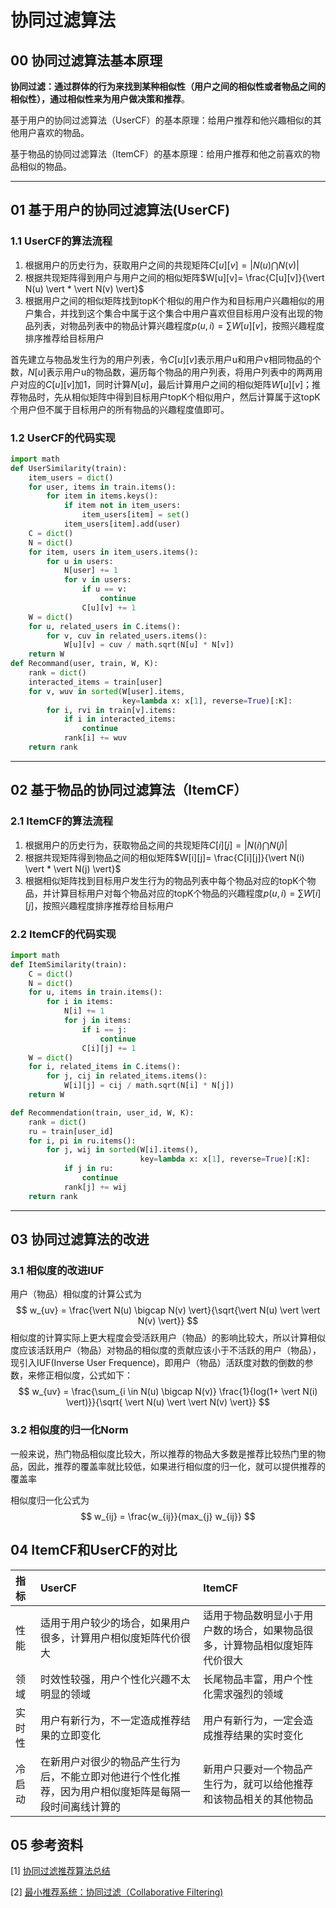 # 协同过滤算法

## 00 协同过滤算法基本原理

**协同过滤：通过群体的行为来找到某种相似性（用户之间的相似性或者物品之间的相似性），通过相似性来为用户做决策和推荐**。

基于用户的协同过滤算法（UserCF）的基本原理：给用户推荐和他兴趣相似的其他用户喜欢的物品。

基于物品的协同过滤算法（ItemCF）的基本原理：给用户推荐和他之前喜欢的物品相似的物品。

---

## 01 基于用户的协同过滤算法(UserCF)

### 1.1 UserCF的算法流程

1. 根据用户的历史行为，获取用户之间的共现矩阵$C[u][v]= \vert N(u) \bigcap N(v) \vert$
2. 根据共现矩阵得到用户与用户之间的相似矩阵$W[u][v]= \frac{C[u][v]}{\vert N(u) \vert * \vert N(v) \vert}$
3. 根据用户之间的相似矩阵找到topK个相似的用户作为和目标用户兴趣相似的用户集合，并找到这个集合中属于这个集合中用户喜欢但目标用户没有出现的物品列表，对物品列表中的物品计算兴趣程度$p(u, i) = \sum {W[u][v]}$，按照兴趣程度排序推荐给目标用户

首先建立与物品发生行为的用户列表，令$C[u][v]$表示用户u和用户v相同物品的个数，$N[u]$表示用户u的物品数，遍历每个物品的用户列表，将用户列表中的两两用户对应的$C[u][v]$加1，同时计算$N[u]$，最后计算用户之间的相似矩阵$W[u][v]$；推荐物品时，先从相似矩阵中得到目标用户topK个相似用户，然后计算属于这topK个用户但不属于目标用户的所有物品的兴趣程度值即可。

### 1.2 UserCF的代码实现

```python
import math
def UserSimilarity(train):
    item_users = dict()
    for user, items in train.items():
        for item in items.keys():
            if item not in item_users:
                item_users[item] = set()
            item_users[item].add(user)
    C = dict()
    N = dict()
    for item, users in item_users.items():
        for u in users:
            N[user] += 1
            for v in users:
                if u == v:
                    continue
                C[u][v] += 1
    W = dict()
    for u, related_users in C.items():
        for v, cuv in related_users.items():
            W[u][v] = cuv / math.sqrt(N[u] * N[v])
    return W
def Recommand(user, train, W, K):
    rank = dict()
    interacted_items = train[user]
    for v, wuv in sorted(W[user].items, 
                         key=lambda x: x[1], reverse=True)[:K]:
        for i, rvi in train[v].items:
            if i in interacted_items:
                continue
            rank[i] += wuv
    return rank
```

---

## 02 基于物品的协同过滤算法（ItemCF）

### 2.1 ItemCF的算法流程

1. 根据用户的历史行为，获取物品之间的共现矩阵$C[i][j]= \vert N(i) \bigcap N(j) \vert$
2. 根据共现矩阵得到物品之间的相似矩阵$W[i][j]= \frac{C[i][j]}{\vert N(i) \vert * \vert N(j) \vert}$
3. 根据相似矩阵找到目标用户发生行为的物品列表中每个物品对应的topK个物品，并计算目标用户对每个物品对应的topK个物品的兴趣程度$p(u, i)= \sum W[i][j]$，按照兴趣程度排序推荐给目标用户

### 2.2 ItemCF的代码实现

```python
import math
def ItemSimilarity(train):
    C = dict()
    N = dict()
    for u, items in train.items():
        for i in items:
            N[i] += 1
            for j in items:
                if i == j:
                    continue
                C[i][j] += 1
    W = dict()
    for i, related_items in C.items():
        for j, cij in related_items.items():
            W[i][j] = cij / math.sqrt(N[i] * N[j])
    return W

def Recommendation(train, user_id, W, K):
    rank = dict()
    ru = train[user_id]
    for i, pi in ru.items():
        for j, wij in sorted(W[i].items(), 
                             key=lambda x: x[1], reverse=True)[:K]:
            if j in ru:
                continue
            rank[j] += wij
    return rank
```

---

## 03 协同过滤算法的改进

### 3.1 相似度的改进IUF

用户（物品）相似度的计算公式为
$$
w_{uv} = \frac{\vert N(u) \bigcap N(v) \vert}{\sqrt{\vert N(u) \vert \vert N(v) \vert}}
$$
相似度的计算实际上更大程度会受活跃用户（物品）的影响比较大，所以计算相似度应该活跃用户（物品）对物品的相似度的贡献应该小于不活跃的用户（物品），现引入IUF(Inverse User Frequence)，即用户（物品）活跃度对数的倒数的参数，来修正相似度，公式如下：
$$
w_{uv} = \frac{\sum_{i \in N(u) \bigcap N(v)} \frac{1}{log(1+ \vert N(i) \vert)}}{\sqrt{ \vert N(u) \vert \vert N(v) \vert}}
$$

### 3.2 相似度的归一化Norm

一般来说，热门物品相似度比较大，所以推荐的物品大多数是推荐比较热门里的物品，因此，推荐的覆盖率就比较低，如果进行相似度的归一化，就可以提供推荐的覆盖率

相似度归一化公式为
$$
w_{ij} = \frac{w_{ij}}{max_{j} w_{ij}}
$$

## 04 ItemCF和UserCF的对比

| 指标 | UserCF | ItemCF |
| :-- | :-- | :-- |
| 性能 | 适用于用户较少的场合，如果用户很多，计算用户相似度矩阵代价很大 | 适用于物品数明显小于用户数的场合，如果物品很多，计算物品相似度矩阵代价很大 |
| 领域 | 时效性较强，用户个性化兴趣不太明显的领域 | 长尾物品丰富，用户个性化需求强烈的领域 |
| 实时性 | 用户有新行为，不一定造成推荐结果的立即变化 | 用户有新行为，一定会造成推荐结果的实时变化 |
| 冷启动 | 在新用户对很少的物品产生行为后，不能立即对他进行个性化推荐，因为用户相似度矩阵是每隔一段时间离线计算的 | 新用户只要对一个物品产生行为，就可以给他推荐和该物品相关的其他物品 |

## 05 参考资料

[1] [协同过滤推荐算法总结](https://zhuanlan.zhihu.com/p/25069367)

 [2] [最小推荐系统：协同过滤（Collaborative Filtering)](https://zhuanlan.zhihu.com/p/149152447)

 
